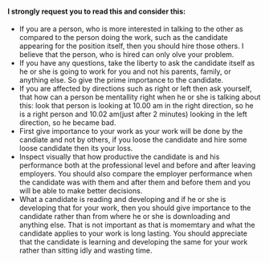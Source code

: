 #### I strongly request you to read this and consider this:

<p align = "justify">

- If you are a person, who is more interested in talking to the other as compared to the person doing the work, such as the candidate appearing for the position itself, then you should hire those others. I believe that the person, who is hired can only olve your problem.
- If you have any questions, take the liberty to ask the candidate itself as he or she is going to work for you and not his parents, family, or anything else. So give the prime importance to the candidate.
- If you are affected by directions such as right or left then ask yourself, that how can a person be mentallity right when he or she is talking about this: look that person is looking at 10.00 am in the right direction, so he is a right person and 10.02 am(just after 2 minutes) looking in the left direction, so he became bad.
- First give importance to your work as your work will be done by the candiate and not by others, if you loose the candidate and hire some loose candidate then its your loss.
- Inspect visually that how productive the candidate is and his performance both at the professional level and before and after leaving employers. You should also compare the employer performance when the candidate was with them and after them and before them and you will be able to make better decisions.
- What a candidate is reading and developing and if he or she is developing that for your work, then you should give importance to the candidate rather than from where he or she is downloading and anything else. That is not important as that is momemtary and what the candidate applies to your work is long lasting. You should appreciate that the candidate is learning and developing the same for your work rather than sitting idly and wasting time. 

     
